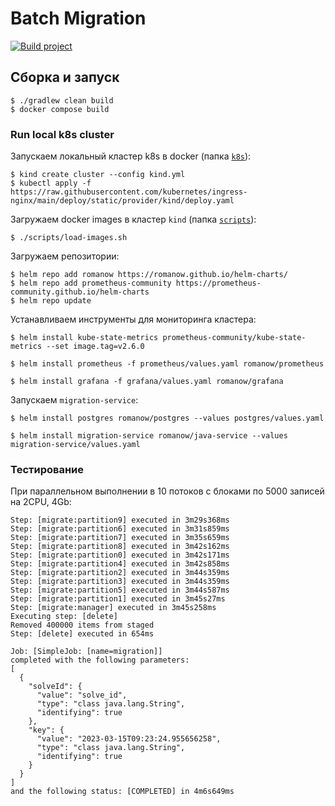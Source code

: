 # Batch Migration

[![Build project](https://github.com/Romanow/batch-migration/actions/workflows/build.yml/badge.svg?branch=master)](https://github.com/Romanow/batch-migration/actions/workflows/build.yml)

## Сборка и запуск

```shell
$ ./gradlew clean build
$ docker compose build
```

### Run local k8s cluster

Запускаем локальный кластер k8s в docker (папка [`k8s`](k8s)):

```shell
$ kind create cluster --config kind.yml
$ kubectl apply -f https://raw.githubusercontent.com/kubernetes/ingress-nginx/main/deploy/static/provider/kind/deploy.yaml
```

Загружаем docker images в кластер `kind` (папка [`scripts`](scripts)):

```shell
$ ./scripts/load-images.sh
```

Загружаем репозитории:

```shell
$ helm repo add romanow https://romanow.github.io/helm-charts/
$ helm repo add prometheus-community https://prometheus-community.github.io/helm-charts
$ helm repo update
```

Устанавливаем инструменты для мониторинга кластера:

```shell
$ helm install kube-state-metrics prometheus-community/kube-state-metrics --set image.tag=v2.6.0 

$ helm install prometheus -f prometheus/values.yaml romanow/prometheus

$ helm install grafana -f grafana/values.yaml romanow/grafana
```

Запускаем `migration-service`:

```shell
$ helm install postgres romanow/postgres --values postgres/values.yaml      

$ helm install migration-service romanow/java-service --values migration-service/values.yaml      
```

### Тестирование

При параллельном выполнении в 10 потоков с блоками по 5000 записей на 2CPU, 4Gb:

```
Step: [migrate:partition9] executed in 3m29s368ms
Step: [migrate:partition6] executed in 3m31s859ms
Step: [migrate:partition7] executed in 3m35s659ms
Step: [migrate:partition8] executed in 3m42s162ms
Step: [migrate:partition0] executed in 3m42s171ms
Step: [migrate:partition4] executed in 3m42s858ms
Step: [migrate:partition2] executed in 3m44s359ms
Step: [migrate:partition3] executed in 3m44s359ms
Step: [migrate:partition5] executed in 3m44s587ms
Step: [migrate:partition1] executed in 3m45s27ms
Step: [migrate:manager] executed in 3m45s258ms
Executing step: [delete]
Removed 400000 items from staged
Step: [delete] executed in 654ms

Job: [SimpleJob: [name=migration]]
completed with the following parameters:
[
  {
    "solveId": {
      "value": "solve_id",
      "type": "class java.lang.String",
      "identifying": true
    },
    "key": {
      "value": "2023-03-15T09:23:24.955656258",
      "type": "class java.lang.String",
      "identifying": true
    }
  }
]
and the following status: [COMPLETED] in 4m6s649ms
```